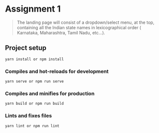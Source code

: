 # Assignment 1
> The landing page will consist of a dropdown/select menu, at the top, containing all the Indian state names in lexicographical order ( Karnataka, Maharashtra, Tamil Nadu, etc…).

## Project setup
```
yarn install or npm install
```

### Compiles and hot-reloads for development
```
yarn serve or npm run serve
```

### Compiles and minifies for production
```
yarn build or npm run build
```

### Lints and fixes files
```
yarn lint or npm run lint
```

